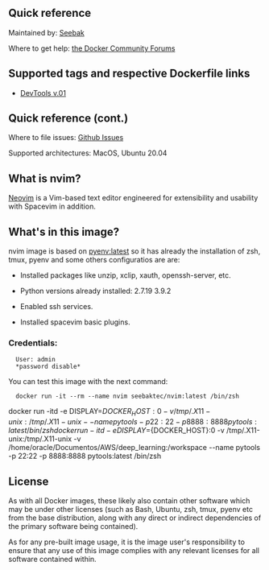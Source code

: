 ## Quick reference 

Maintained by: [Seebak](https://github.com/Seebak-Tech/DevTools/tree/main/Docker/nvim)

Where to get help: [the Docker Community Forums](https://forums.docker.com/)

## Supported tags and respective Dockerfile links

- [DevTools v.01](https://github.com/Seebak-Tech/DevTools/releases/tag/v0.1)

## Quick reference (cont.)

Where to file issues: [Github Issues](https://github.com/Seebak-Tech/DevTools/issues)

Supported architectures: MacOS, Ubuntu 20.04

## What is nvim?

[Neovim](https://neovim.io/) is a Vim-based text editor engineered for extensibility and usability with Spacevim in addition.

## What's in this image?

nvim image is based on [pyenv:latest](https://hub.docker.com/r/seebaktec/pyenv) so it has already the installation of zsh, tmux, pyenv and some others configuratios are are:

- Installed packages like unzip, xclip, xauth, openssh-server, etc. 

- Python versions already installed:
        2.7.19
        3.9.2

- Enabled ssh services. 

- Installed spacevim basic plugins.

### Credentials:

      User: admin
      *password disable*

You can test this image with the next command:

      docker run -it --rm --name nvim seebaktec/nvim:latest /bin/zsh

docker run -itd -e DISPLAY=${DOCKER_HOST}:0 -v /tmp/.X11-unix:/tmp/.X11-unix --name pytools -p 22:22 -p 8888:8888 pytools:latest /bin/zsh
docker run -itd -e DISPLAY=${DOCKER_HOST}:0 -v /tmp/.X11-unix:/tmp/.X11-unix -v /home/oracle/Documentos/AWS/deep_learning:/workspace --name pytools -p 22:22 -p 8888:8888 pytools:latest /bin/zsh


## License

As with all Docker images, these likely also contain other software which may be under other licenses (such as Bash, Ubuntu, zsh, tmux, pyenv etc from the base distribution, along with any direct or indirect dependencies of the primary software being contained).

As for any pre-built image usage, it is the image user's responsibility to ensure that any use of this image complies with any relevant licenses for all software contained within.